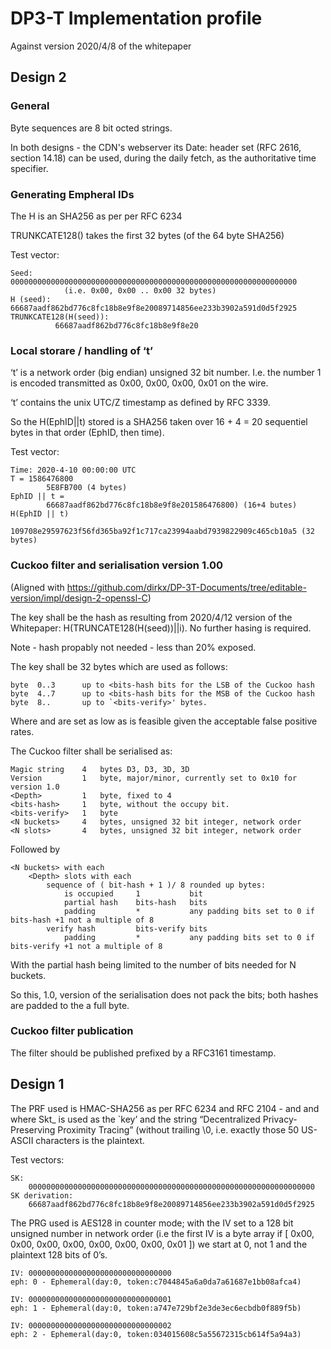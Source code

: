 # DP3-T Implementation profile 
Against version 2020/4/8 of the whitepaper

## Design 2

### General

Byte sequences are 8 bit octed strings.

In both designs - the CDN's webserver its Date: header set (RFC 2616, section 14.18) can be used, during the daily fetch, as the authoritative time specifier.

### Generating Empheral IDs

The H is an SHA256 as per per RFC 6234

TRUNKCATE128() takes the first 32 bytes (of the 64 byte SHA256)

Test vector:
 
    Seed:     0000000000000000000000000000000000000000000000000000000000000000 
    			(i.e. 0x00, 0x00 .. 0x00 32 bytes)
    H (seed): 66687aadf862bd776c8fc18b8e9f8e20089714856ee233b3902a591d0d5f2925
    TRUNKCATE128(H(seed)): 
              66687aadf862bd776c8fc18b8e9f8e20

### Local storare / handling of ‘t’

‘t’ is a network order (big endian) unsigned 32 bit number. I.e. the number 1 is encoded transmitted as 0x00, 0x00, 0x00, 0x01 on the wire.

‘t’ contains the unix UTC/Z timestamp as defined by RFC 3339.

So the H(EphID||t) stored is a SHA256 taken over 16 + 4 = 20 sequentiel bytes in that order (EphID, then time).

Test vector:

	Time: 2020-4-10 00:00:00 UTC
	T = 1586476800 
	        5E8FB700 (4 bytes)
	EphID || t = 
	        66687aadf862bd776c8fc18b8e9f8e201586476800) (16+4 butes)
	H(EphID || t)
	        109708e29597623f56fd365ba92f1c717ca23994aabd7939822909c465cb10a5 (32 bytes)

### Cuckoo filter and serialisation version 1.00

(Aligned with https://github.com/dirkx/DP-3T-Documents/tree/editable-version/impl/design-2-openssl-C)

The key shall be the hash as resulting from 2020/4/12 version of the Whitepaper: H(TRUNCATE128(H(seed))||i). No further hasing is required.

Note - hash propably not needed - less than 20% exposed.

The key shall be 32 bytes which are used as follows:

	byte  0..3		up to <bits-hash bits for the LSB of the Cuckoo hash
	byte  4..7		up to <bits-hash bits for the MSB of the Cuckoo hash
	byte  8..		up to `<bits-verify>' bytes.
		
Where <bits-hash> and <bits-verify> are set as low as is feasible given the acceptable false positive rates.

The Cuckoo filter shall be serialised as:

    Magic string 	4	bytes D3, D3, 3D, 3D
    Version			1	byte, major/minor, currently set to 0x10 for version 1.0
    <Depth>			1	byte, fixed to 4
    <bits-hash>		1	byte, without the occupy bit.
    <bits-verify>	1	byte
    <N buckets>		4	bytes, unsigned 32 bit integer, network order
    <N slots>		4	bytes, unsigned 32 bit integer, network order
  
Followed by

    <N buckets> with each
    	<Depth> slots with each
    		sequence of ( bit-hash + 1 )/ 8 rounded up bytes:	
	    		is occupied		1 			bit
    			partial hash	bits-hash	bits
    			padding			*			any padding bits set to 0 if bits-hash +1 not a multiple of 8
       		verify hash			bits-verify	bits
    			padding			*			any padding bits set to 0 if bits-verify +1 not a multiple of 8
 
With the partial hash being limited to the number of bits needed for N buckets.  

So this, 1.0, version of the serialisation does not pack the bits; both hashes are padded to the a full byte.
 
### Cuckoo filter publication

The filter should be published prefixed by a RFC3161 timestamp. 



## Design 1

The PRF used is HMAC-SHA256 as per RFC 6234 and RFC 2104 - and and where Skt_ is used as the `key’ and the string  “Decentralized Privacy-Preserving Proximity Tracing” (without trailing \0, i.e. exactly those 50 US-ASCII characters is the plaintext.


Test vectors:

	SK: 
		0000000000000000000000000000000000000000000000000000000000000000
	SK derivation:
		66687aadf862bd776c8fc18b8e9f8e20089714856ee233b3902a591d0d5f2925


The PRG used is AES128 in counter mode; with the IV set to a 128 bit unsigned number in network order (i.e the first IV is a byte array if [  0x00, 0x00, 0x00, 0x00, 0x00, 0x00, 0x00, 0x01 ]) we start at 0, not 1 and the plaintext 128 bits of 0’s.

	IV: 00000000000000000000000000000000        
	eph: 0 - Ephemeral(day:0, token:c7044845a6a0da7a61687e1bb08afca4)
 
	IV: 00000000000000000000000000000001
	eph: 1 - Ephemeral(day:0, token:a747e729bf2e3de3ec6ecbdb0f889f5b)

	IV: 00000000000000000000000000000002
	eph: 2 - Ephemeral(day:0, token:034015608c5a55672315cb614f5a94a3)

